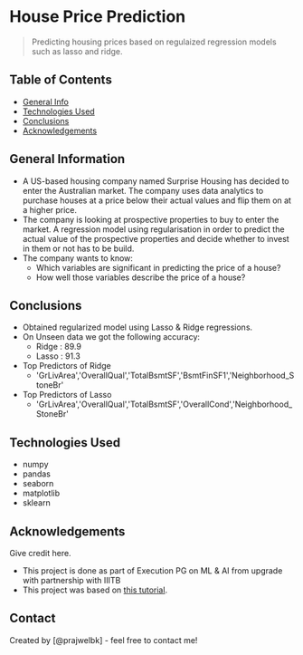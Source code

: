 # House Price Prediction
> Predicting housing prices based on regulaized regression models such as lasso and ridge.


## Table of Contents
* [General Info](#general-information)
* [Technologies Used](#technologies-used)
* [Conclusions](#conclusions)
* [Acknowledgements](#acknowledgements)

<!-- You can include any other section that is pertinent to your problem -->

## General Information
- A US-based housing company named Surprise Housing has decided to enter the Australian market. The company uses data analytics to purchase houses at a price below their actual values and flip them on at a higher price.
- The company is looking at prospective properties to buy to enter the market. A regression model using regularisation in order to predict the actual value of the prospective properties and decide whether to invest in them or not has to be build.
- The company wants to know:
  - Which variables are significant in predicting the price of a house?
  - How well those variables describe the price of a house?

<!-- You don't have to answer all the questions - just the ones relevant to your project. -->

## Conclusions
- Obtained regularized model using Lasso & Ridge regressions.
- On Unseen data we got the following accuracy:
  - Ridge : 89.9
  - Lasso : 91.3
- Top Predictors of Ridge
  - 'GrLivArea','OverallQual','TotalBsmtSF','BsmtFinSF1','Neighborhood_StoneBr'
- Top Predictors of Lasso
  - 'GrLivArea','OverallQual','TotalBsmtSF','OverallCond','Neighborhood_StoneBr'



## Technologies Used
- numpy
- pandas
- seaborn
- matplotlib
- sklearn

<!-- As the libraries versions keep on changing, it is recommended to mention the version of library used in this project -->

## Acknowledgements
Give credit here.
- This project is done as part of Execution PG on ML & AI from upgrade with partnership with IIITB
- This project was based on [this tutorial](https://github.com/ContentUpgrad/Advanced-Regression).


## Contact
Created by [@prajwelbk] - feel free to contact me!
